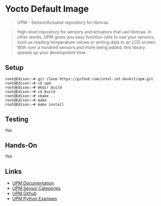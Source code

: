 # Yocto Default Image

> UPM - Sensor/Actuator repository for libmraa

> High-level repository for sensors and actuators that use libmraa. In other words, UPM gives you easy function calls to use your sensors, such as reading temperature values or writing data to an LCD screen. With over a hundred sensors and more being added, this library speeds up your development time.

## Setup

    root@Edison:~# git clone https://github.com/intel-iot-devkit/upm.git
    root@Edison:~# cd upm
    root@Edison:~# mkdir build
    root@Edison:~# cd build
    root@Edison:~# cmake ..
    root@Edison:~# make
    root@Edison:~# make install

## Testing

    Tbd

## Hands-On

    Tbd

## Links

- [UPM Documentation](http://iotdk.intel.com/docs/master/upm/index.html)
- [UPM Sensor Categories](http://iotdk.intel.com/docs/master/upm/modules.html)
- [UPM Github](https://github.com/intel-iot-devkit/upm)
- [UPM Python Exampes](https://github.com/intel-iot-devkit/upm/tree/master/examples/python)
